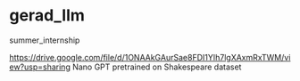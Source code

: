 # gerad_llm
summer_internship

https://drive.google.com/file/d/1ONAAkGAurSae8FDI1YIh7lgXAxmRxTWM/view?usp=sharing
Nano GPT pretrained on Shakespeare dataset
